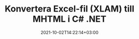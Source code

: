 ---
############################# Static ############################
layout: "autogen-gist"
date: 2021-10-02T14:22:14+03:00
draft: false
path: "sv/total/net/conversion/xlam-to-mhtml/"
other_out_formats: "PDF DOC DOCX DOCM DOT DOTX DOTM TXT RTF HTML HTM MHTML MHT XLS XLSX XLSM XLSB XLT XLTX XLTM XLAM CSV TSV DIF SXC FODS PPT PPTX PPS PPSX PPSM POT POTX PPTM POTM ODT OTT OTP ODP ODS EMZ WMZ SVG SVGZ XPS TEX DCM WMF EMF BMP PNG GIF JPEG TIFF ICO WEBP JP2 TGA PSB PSD EPUB MD XML JSON DICOM FODP JPG"
ad_headline: "Konvertera XLAM till MHTML | .NET"
ad_description: "Mest exakta XLAM till MHTML dokumentkonverteringslösning för dina .NET-applikationer."

############################# Head ############################
head_title: "Konvertera Excel XLAM till MHTML i C# ASP.NET | .NET-dokumentkonvertering"
head_description: ".NET Excel kalkylblad dokumentformat konvertering API. Konvertera XLAM till MHTML och 100+ andra bilder och dokumentfilformat i .NET (C#, VB.NET, ASP.NET & .NET Core) applikationer."

############################# Header ############################
title: "Konvertera Excel-fil (XLAM) till MHTML i C# .NET"
description: "Använd inbyggt Excel-dokumentkonverterings-API för att konvertera XLAM till MHTML i C# VB.NET & ASP.NET-applikationer. Arbeta med flexibla dokumentkonverteringsfunktioner för att anpassa det resulterande dokumentets utseende. Konvertera alla populära Excel-kalkylbladsformat till och från Word-dokument, PowerPoint-presentationer, PDF, Photoshop, e-bok, webb- och bildfilformat. Konvertera hela dokumentet eller välj specifika sidor i källdokumentfilen baserat på de selektiva sidnumren eller sidintervallen och konvertera enkelt till ett dokumentformat som stöds."

############################# SubMenu ############################
submenu:
    enable: false

############################# Content ############################
content:
    enable: true
    block:
    - title_left: "Hur man konverterar XLAM till MHTML i C# .NET"
      content_left: |
          Följ dessa enkla steg för konvertering av XLAM till MHTML i .NET. Visa det konverterade MHTML-dokumentet som det är eller rendera och visa det som HTML utan att använda någon extern programvara.

          -   Skapa **Converter**-objekt för att konvertera XLAM-dokument
          -   Ställ in konverteringsalternativen för MHTML-format
          -   Anrop **Convert** för klassinstansen **Converter** för konvertering till MHTML
          -   Ställ in alternativ för HTML-visning
          -   Skapa **Viewer**-objekt för att se konverterad MHTML som HTML
          
      title_right: "Nedladdningar och installationsinstruktioner"
      content_right: |
          Du behöver namnrymder `GroupDocs.Conversion` och `GroupDocs.Viewer` för att konvertera Word-filformat till ett brett utbud av bilder och dokumenttyper som PDF, Microsoft Office (Word, Excel, PowerPoint, Project, Outlook), OpenDocument, HTML och CAD-diagram. Utforska andra [.NET API:er för Office-dokument](https://products.conholdate.com/total/net/) som erbjuds av Conholdate.Total.
          
          Hämta respektive monteringsfiler från [Nedladdningar](https://downloads.conholdate.com/total/net) eller hämta hela paketet från [NuGet](https://www.nuget.org/packages/Conholdate.Total/) för att lägga till `Conholdate.Total for .NET` direkt i din arbetsyta.
          
      gisthash: "4f311c07ae9ee691b8afb7960aa6c806"
      gistfile: "excel-to-pdf-conversion.cs"

    - title_left: "Konvertera Excel till PDF/Word/HTML/PPTX i C#"
      content_left: |
          Konvertera dina Excel-kalkylblad till andra populära dokumentformat som PDF, HTML, PowerPoint-presentationer och ordbehandlingsfilformat med C# .NET-kod. Ladda källarbetsboken för Excel och spara den som ett konverterat dokument i något annat dokumentformat.

          -   Skapa ett **Converter**-objekt och skicka Excel-källfilen till det
          -   Instantiera rätt **ConvertOptions**-klass, t.ex. (**PdfConvertOptions** för konvertering till PDF, **WordProcessingConvertOptions** för konvertering till Word-format, **MarkupConvertOptions** för konvertering till HTML, **PresentationConvertOptions** för konvertering till PowerPoint-format)
          -   Anropa **Convert** för klassinstansen **Converter** för konvertering till PDF/HTML/PPTX- eller Word-dokumentformat
          
      title_right: "Konvertera lösenordsskyddade arkiv"
      content_right: |
          I vissa fall är den konverterade dokumentstorleken större och det tar tid att konvertera. Som standard sparas det cachade konverterade dokumentet på den lokala enheten, men [Conholdate.Total for .NET](https://products.conholdate.com/total/net/) erbjuder anpassad cacheimplementeringsfunktion som använder iCache-gränssnittet för att effektivt hantera cachekonvertering resulterar på ditt eget sätt. Det påskyndar den övergripande repetitiva konverteringsprocessen.
          
          [.NET Excel-konverteringsbiblioteket](https://products.groupdocs.com/conversion/net/) stöder även konvertering till och från lösenordsskyddade arkiv och komprimering av konverteringsresultaten till ZIP, RAR, 7Z, TAR, GZ och BZ2 arkivformat.
          
      gisthash: "4f311c07ae9ee691b8afb7960aa6c806"
      gistfile: "excel-to-pdf-word-html-powerpoint-conversion.cs"

    - title_left: "Lägg till text eller bildvattenstämpel till MHTML i C#"
      content_left: |
          Konvertera dokument (XLAM till MHTML) exakt som originalfilen och använd text- eller bildvattenstämplar på de konverterade dokumentsidorna med C# .NET.

          -   Skapa **Converter**-objekt för att konvertera XLAM-dokument
          -   Skapa en ny instans av klassen **WatermarkOptions**
          -   Ange egenskaper för vattenstämpel (färg, bredd, text, bild etc)
          -   Instantiera rätt **ConvertOptions**-klass
          -   Ställ in egenskapen **Watermark** för **ConvertOptions**-instansen
          -   Anrop **Convert** för klassinstansen **Converter** för konvertering till MHTML
        
      title_right: "Utdrag av källdokumentinformation"
      content_right: |
          Funktionen för att extrahera dokumentinformation gör det inte bara möjligt att få den grundläggande informationen om källdokumentfilen utan den stöder också extrahering av värdefull filformatsspecifik information såsom projektstart- och slutdatum för en Microsoft Project-fil, eventuella utskriftsrestriktioner för ett PDF-dokument, lista över mappar som ingår i en Outlook-datafil etc.

          Konvertera populära dokumentfilformat på olika operativsystem som Windows, Linux eller macOS medan du använder plattformar som Windows Azure, Mono och Xamarin.
          
      gisthash: "a15affe15284876ce010a315a09da1f0"
      gistfile: "convert-word-to-pdf-and-add-text-watermark-to-converted-pdf.cs"

    - title_left: "Konvertera JSON-fil till Excel i C# .NET"
      content_left: |
          Att konvertera en JSON-fil till Excel i .NET är nu enklare med Conholdate.Total för .NET API:er. Använd JSON-filen som en datakälla och konvertera den exakt till ett Excel-kalkylarksfilformat genom att lägga till några rader C #kod utan att använda någon extern programvara.

          -   Skapa **Converter**-objekt för att konvertera JSON-fil
          -   Instantiera klassen **SpreadsheetConvertOptions**
          -   Anrop **Konverteringsmetoden** för klassinstansen **Converter** för konvertering till XLSX
          
      title_right: "Ladda och konvertera fjärrplacerade dokument"
      content_right: |
          Genom att använda Conholdate.Total för .NET – utvecklare kan ladda och konvertera dokument från olika avlägsna platser och molndokumentlagringsresurser som Amazon S3, Microsoft Azure Blob, FTP, lokal disk, stream eller en enkel URL. Du behöver bara specificera metoden för att erhålla fjärrbelägen dokumentström och sedan skicka den vidare till klassen Converter som en konstruktor.
          
          Conholdate.Total för .NET API:er är inbyggda i Windows Forms, ASP.NET, WPF, WCF eller någon typ av applikation baserad på .NET Framework 2.0 eller senare.
          
      gisthash: "7864dd1c0c16ca647722d18664d5c84a"
      gistfile: "json-to-excel-spreadsheet-conversion.cs"

############################# About Formats ############################
about_formats:
    enable: false
############################# More Formats ############################
more_formats:
    enable: true
    auto: false
    other_out_formats: PDF DOC DOCX DOCM DOT DOTX DOTM TXT RTF HTML HTM MHTML MHT XLS XLSX XLSM XLSB XLT XLTX XLTM XLAM CSV TSV DIF SXC FODS PPT PPTX PPS PPSX PPSM POT POTX PPTM POTM ODT OTT OTP ODP ODS EMZ WMZ SVG SVGZ XPS TEX DCM WMF EMF BMP PNG GIF JPEG TIFF ICO WEBP JP2 TGA PSB PSD EPUB MD XML JSON DICOM FODP JPG
############################# Back to top ###############################
back_to_top:
  enable: true
---